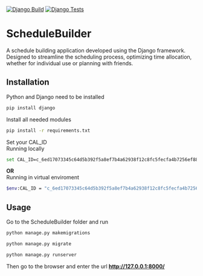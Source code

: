 [![Django Build](https://github.com/ChicoState/ScheduleBuilder/actions/workflows/django.yml/badge.svg)](https://github.com/ChicoState/ScheduleBuilder/actions/workflows/django.yml)
[![Django Tests](https://github.com/ChicoState/ScheduleBuilder/actions/workflows/tests.yml/badge.svg)](https://github.com/ChicoState/ScheduleBuilder/actions/workflows/tests.yml)
# ScheduleBuilder
A schedule building application developed using the Django framework. Designed to streamline the scheduling process, optimizing time allocation, whether for individual use or planning with friends.

## Installation

Python and Django need to be installed
```bash
pip install django
```

Install all needed modules
```bash
pip install -r requirements.txt
```

Set your CAL_ID <br>
Running locally
```bash
set CAL_ID=c_6ed17073345c64d5b392f5a8ef7b4a62938f12c8fc5fecfa4b7256ef88acad28@group.calendar.google.com
```
**OR**<br>
Running in virtual enviroment
```bash
$env:CAL_ID = "c_6ed17073345c64d5b392f5a8ef7b4a62938f12c8fc5fecfa4b7256ef88acad28@group.calendar.google.com"
```

## Usage

Go to the ScheduleBuilder folder and run
```bash
python manage.py makemigrations
```

```bash
python manage.py migrate
```

```bash
python manage.py runserver
```

Then go to the browser and enter the url **http://127.0.0.1:8000/**
